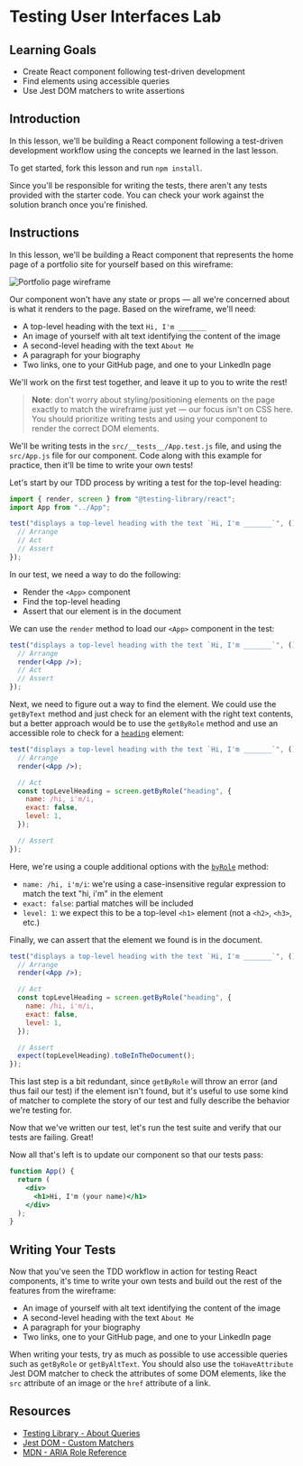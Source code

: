 # Testing User Interfaces Lab

## Learning Goals

- Create React component following test-driven development
- Find elements using accessible queries
- Use Jest DOM matchers to write assertions

## Introduction

In this lesson, we'll be building a React component following a test-driven
development workflow using the concepts we learned in the last lesson.

To get started, fork this lesson and run `npm install`.

Since you'll be responsible for writing the tests, there aren't any tests
provided with the starter code. You can check your work against the solution
branch once you're finished.

## Instructions

In this lesson, we'll be building a React component that represents the home
page of a portfolio site for yourself based on this wireframe:

![Portfolio page wireframe](https://curriculum-content.s3.amazonaws.com/phase-2/react-tdd-testing-user-interfaces-lab/testing-user-interfaces-lab.png)

Our component won't have any state or props — all we're concerned about is what
it renders to the page. Based on the wireframe, we'll need:

- A top-level heading with the text `Hi, I'm _______`
- An image of yourself with alt text identifying the content of the image
- A second-level heading with the text `About Me`
- A paragraph for your biography
- Two links, one to your GitHub page, and one to your LinkedIn page

We'll work on the first test together, and leave it up to you to write the rest!

> **Note**: don't worry about styling/positioning elements on the page exactly
> to match the wireframe just yet — our focus isn't on CSS here. You should
> prioritize writing tests and using your component to render the correct DOM
> elements.

We'll be writing tests in the `src/__tests__/App.test.js` file, and using the
`src/App.js` file for our component. Code along with this example for practice,
then it'll be time to write your own tests!

Let's start by our TDD process by writing a test for the top-level heading:

```js
import { render, screen } from "@testing-library/react";
import App from "../App";

test("displays a top-level heading with the text `Hi, I'm _______`", () => {
  // Arrange
  // Act
  // Assert
});
```

In our test, we need a way to do the following:

- Render the `<App>` component
- Find the top-level heading
- Assert that our element is in the document

We can use the `render` method to load our `<App>` component in the test:

```jsx
test("displays a top-level heading with the text `Hi, I'm _______`", () => {
  // Arrange
  render(<App />);
  // Act
  // Assert
});
```

Next, we need to figure out a way to find the element. We could use the
`getByText` method and just check for an element with the right text contents,
but a better approach would be to use the `getByRole` method and use an
accessible role to check for a [`heading`][aria heading] element:

```jsx
test("displays a top-level heading with the text `Hi, I'm _______`", () => {
  // Arrange
  render(<App />);

  // Act
  const topLevelHeading = screen.getByRole("heading", {
    name: /hi, i'm/i,
    exact: false,
    level: 1,
  });

  // Assert
});
```

Here, we're using a couple additional options with the [`byRole`][by-role]
method:

- `name: /hi, i'm/i`: we're using a case-insensitive regular expression to match
  the text "hi, i'm" in the element
- `exact: false`: partial matches will be included
- `level: 1`: we expect this to be a top-level `<h1>` element (not a `<h2>`,
  `<h3>`, etc.)

Finally, we can assert that the element we found is in the document.

```jsx
test("displays a top-level heading with the text `Hi, I'm _______`", () => {
  // Arrange
  render(<App />);

  // Act
  const topLevelHeading = screen.getByRole("heading", {
    name: /hi, i'm/i,
    exact: false,
    level: 1,
  });

  // Assert
  expect(topLevelHeading).toBeInTheDocument();
});
```

This last step is a bit redundant, since `getByRole` will throw an error (and
thus fail our test) if the element isn't found, but it's useful to use some kind
of matcher to complete the story of our test and fully describe the behavior
we're testing for.

Now that we've written our test, let's run the test suite and verify that our
tests are failing. Great!

Now all that's left is to update our component so that our tests pass:

```jsx
function App() {
  return (
    <div>
      <h1>Hi, I'm (your name)</h1>
    </div>
  );
}
```

## Writing Your Tests

Now that you've seen the TDD workflow in action for testing React components,
it's time to write your own tests and build out the rest of the features from
the wireframe:

- An image of yourself with alt text identifying the content of the image
- A second-level heading with the text `About Me`
- A paragraph for your biography
- Two links, one to your GitHub page, and one to your LinkedIn page

When writing your tests, try as much as possible to use accessible queries such
as `getByRole` or `getByAltText`. You should also use the `toHaveAttribute` Jest
DOM matcher to check the attributes of some DOM elements, like the `src`
attribute of an image or the `href` attribute of a link.

## Resources

- [Testing Library - About Queries][query methods]
- [Jest DOM - Custom Matchers][jest dom]
- [MDN - ARIA Role Reference][aria role reference]

[aria heading]:
  https://developer.mozilla.org/en-US/docs/Web/Accessibility/ARIA/Roles/heading_role
[by-role]: https://testing-library.com/docs/queries/byrole/
[query methods]: https://testing-library.com/docs/queries/about
[aria role reference]:
  https://developer.mozilla.org/en-US/docs/Web/Accessibility/ARIA/ARIA_Techniques
[jest dom]: https://github.com/testing-library/jest-dom#custom-matchers
